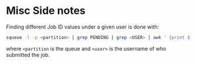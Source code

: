 # Misc Side notes


Finding different Job ID values under a given user is done with: 

```bash
squeue -l -p <partition> | grep PENDING | grep <USER> | awk ' {print $1}' | xargs | sed 's/ /,/g'
```

where `<partition` is the queue and `<user>` is the username of who submitted the job.

